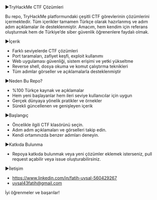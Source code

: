 ▶TryHackMe CTF Çözümleri 

Bu repo, TryHackMe platformundaki çeşitli CTF görevlerinin çözümlerini içermektedir. Tüm içerikler tamamen Türkçe olarak hazırlanmış ve adım adım açıklamalar ile desteklenmiştir. Amacım, hem kendim için referans oluşturmak hem de Türkiye’de siber güvenlik öğrenenlere faydalı olmak.



▶İçerik
- Farklı seviyelerde CTF çözümleri
- Port taramaları, zafiyet keşfi, exploit kullanımı
- Web uygulaması güvenliği, sistem erişimi ve yetki yükseltme
- Reverse shell, dosya okuma ve komut çalıştırma teknikleri
- Tüm adımlar görseller ve açıklamalarla desteklenmiştir



▶Neden Bu Repo?
- %100 Türkçe kaynak ve açıklamalar
- Hem yeni başlayanlar hem ileri seviye kullanıcılar için uygun
- Gerçek dünyaya yönelik pratikler ve örnekler
- Sürekli güncellenen ve genişleyen içerik



▶Başlangıç
- Öncelikle ilgili CTF klasörünü seçin.
- Adım adım açıklamaları ve görselleri takip edin.
- Kendi ortamınızda benzer adımları deneyin.



▶Katkıda Bulunma
- Repoya katkıda bulunmak veya yeni çözümler eklemek isterseniz, pull request açabilir veya issue oluşturabilirsiniz.


  
▶İletişim
- https://www.linkedin.com/in/fatih-uysal-560429267
- uysal43fatih@gmail.com



İyi öğrenmeler ve başarılar!


